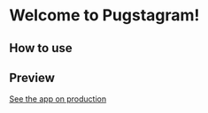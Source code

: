# Welcome to Pugstagram!

## How to use

## Preview

[See the app on production](https://pugstagram-stevecode.netlify.app/)
